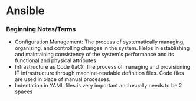 # Ansible

### Beginning Notes/Terms

- Configuration Management: The process of systematically managing, organizing, and controlling changes in the system. Helps in establishing and maintaining consistency of the system's performance and its functional and physical attributes
- Infrastructure as Code (IaC): The process of managing and provisioning IT infrastructure through machine-readable definition files. Code files are used in place of manual processes. 
- Indentation in YAML files is very important and usually needs to be 2 spaces 
